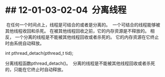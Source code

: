 # \## 12-01-03-02-04  分离线程

 在任何一个时间点上，线程是可结合的或者是分离的。  一个可结合的线程能够被其他线程收回和杀死。 在被其他线程回收之前，它的内存资源是不释放的。 相反， 一个分离的线程是不能被其他线程回收或者杀死的。 它的内存资源在它终止时由系统自动释放。

int pthread_detach(pthread_t tid);

分离线程函数pthread_detach()。  分离的线程是不能被其他线程回收或者杀死的，只能在它终止时自动释放。

